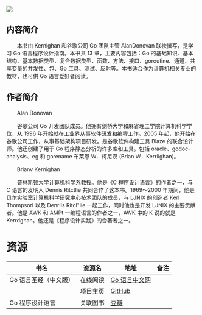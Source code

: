 ![](https://books.studygolang.com/gopl-zh/cover_middle.jpg)

## 内容简介

　　本书由 Kernighan 和谷歌公司 Go 团队主管 AlanDonovan 联袂撰写，是学习 Go 语言程序设计指南。本书共 13 章，主要内容包括：Go 的基础知识、基本结构、基本数据类型、复合数据类型、函数、方法、接口、goroutine、通道、共享变量的并发性、包、Go 工具、测试、反射等。本书适合作为计算机相关专业的教材，也可供 Go 语言爱好者阅读。

## 作者简介

　　Alan Donovan

　　谷歌公司 Go 开发团队成员。他拥有剑桥大学和麻省理工学院计算机科学学位，从 1996 年开始就在工业界从事软件研发和编程工作。2005 年起，他开始在谷歌公司工作，从事基础架构项目研发。是谷歌软件构建工具 Blaze 的联合设计师。他还创建了用于 Go 程序静态分析的许多库和工具。包括 oracle、godoc-analysis、eg 和 gorename 布莱恩 W．柯尼汉 (Brian W．Kerrlighan)。

　　Brianv Kernighan

　　普林斯顿大学计算机科学系教授。他是《C 程序设计语言》的作者之一，与 C 语言的发明人 Dennis Ritctlie 共同合作了这本书。1969～2000 年期间，他是贝尔实验室计算机科学研究中心技术团队的成员，与 LJNIX 的创造者 Kerl Thompsorl 以及 DenrIis Ritcl"Iie 一起工作，同时他也是开发 LJNIX 的主要贡献者。他是 AWK 和 AMPt 一编程语言的作者之一，AWK 中的 K 说的就是 Kerrdghan。他还是《程序设计实践》的合著者之一。

# 资源

|书名|资源名|地址|备注|
|---|---|---|---|
|Go 语言圣经（中文版）|在线阅读|[Go 语言中文网](https://books.studygolang.com/gopl-zh/)||
||项目主页|[GitHub](https://github.com/golang-china/gopl-zh)||
|Go 程序设计语言|关联图书|[豆瓣](https://book.douban.com/subject/27044219/)||
